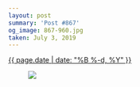 ```yaml
---
layout: post
summary: 'Post #867'
og_image: 867-960.jpg
taken: July 3, 2019
---
```


<div class="post">
 <time>
  <a href="/867">
   {{ page.date | date: "%B %-d, %Y" }}
  </a>
 </time>
 <a href="/867">
  <figure data-taken="7/3/2019">
   <img sizes="(min-width: 700px) 50vw, calc(100vw - 2rem)" src="{{ site.assets_url }}/867-480.jpg" srcset="{{ site.assets_url }}/867-240.jpg 240w, {{ site.assets_url }}/867-480.jpg 480w, {{ site.assets_url }}/867-720.jpg 720w, {{ site.assets_url }}/867-960.jpg 960w"/>
  </figure>
 </a>
</div>
